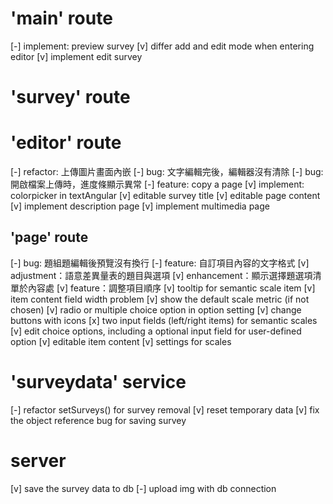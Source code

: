 # 'main' route
[-] implement: preview survey
[v] differ add and edit mode when entering editor
[v] implement edit survey

# 'survey' route

# 'editor' route
[-] refactor: 上傳圖片畫面內嵌
[-] bug: 文字編輯完後，編輯器沒有清除
[-] bug: 開啟檔案上傳時，進度條顯示異常
[-] feature: copy a page
[v] implement: colorpicker in textAngular
[v] editable survey title
[v] editable page content
[v] implement description page
[v] implement multimedia page

## 'page' route
[-] bug: 題組題編輯後預覽沒有換行
[-] feature: 自訂項目內容的文字格式
[v] adjustment：語意差異量表的題目與選項
[v] enhancement：顯示選擇題選項清單於內容處
[v] feature：調整項目順序
[v] tooltip for semantic scale item
[v] item content field width problem
[v] show the default scale metric (if not chosen)
[v] radio or multiple choice option in option setting
[v] change buttons with icons
[x] two input fields (left/right items) for semantic scales
[v] edit choice options, including a optional input field for user-defined option
[v] editable item content
[v] settings for scales

# 'surveydata' service
[-] refactor setSurveys() for survey removal
[v] reset temporary data
[v] fix the object reference bug for saving survey

# server
[v] save the survey data to db
[-] upload img with db connection
